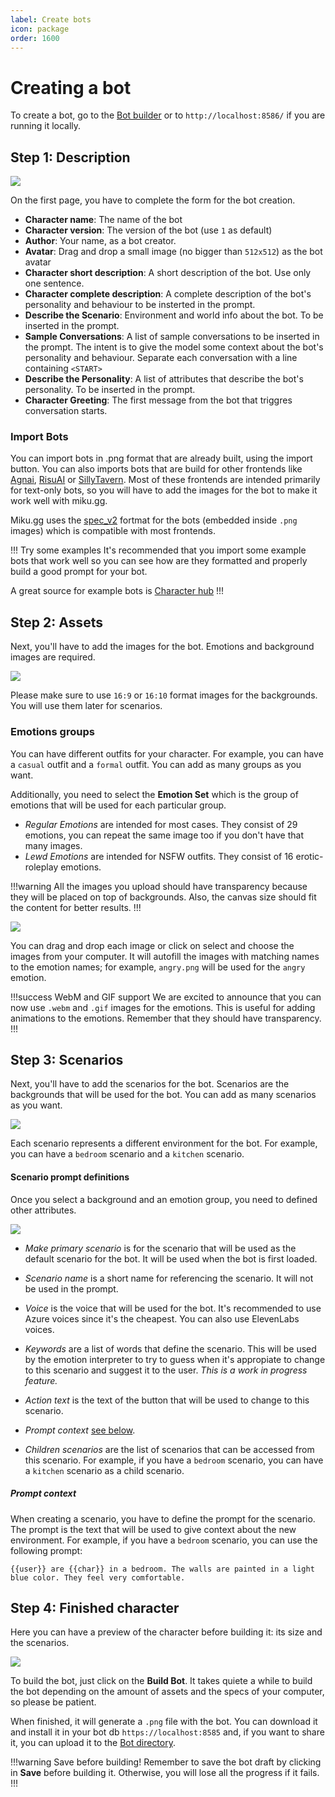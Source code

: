 ```yaml
---
label: Create bots
icon: package
order: 1600
---
```


# Creating a bot

To create a bot, go to the [Bot builder](https://build.miku.gg) or to `http://localhost:8586/` if you are running it locally.

## Step 1: Description

![](/assets/bot_builder_1.png)

On the first page, you have to complete the form for the bot creation.

- **Character name**: The name of the bot
- **Character version**: The version of the bot (use `1` as default)
- **Author**: Your name, as a bot creator.
- **Avatar**: Drag and drop a small image (no bigger than `512x512`) as the bot avatar
- **Character short description**: A short description of the bot. Use only one sentence.
- **Character complete description**: A complete description of the bot's personality and behaviour to be insterted in the prompt.
- **Describe the Scenario**: Environment and world info about the bot. To be inserted in the prompt.
- **Sample Conversations**: A list of sample conversations to be inserted in the prompt. The intent is to give the model some context about the bot's personality and behaviour. Separate each conversation with a line containing `<START>`
- **Describe the Personality**: A list of attributes that describe the bot's personality. To be inserted in the prompt.
- **Character Greeting**: The first message from the bot that triggres conversation starts.

### Import Bots
You can import bots in .png format that are already built, using the import button.
You can also imports bots that are build for other frontends like [Agnai](https://agnai.chat), [RisuAI](https://risuai.xyz) or [SillyTavern](https://docs.sillytavern.app). Most of these frontends are intended primarily for text-only bots, so you will have to add the images for the bot to make it work well with miku.gg.

Miku.gg uses the [spec_v2](https://github.com/malfoyslastname/character-card-spec-v2/blob/main/spec_v2.md) fortmat for the bots (embedded inside `.png` images) which is compatible with most frontends.

!!! Try some examples
It's recommended that you import some example bots that work well so you can see how are they formatted and properly build a good prompt for your bot.

A great source for example bots is [Character hub](https://chub.ai)
!!!

## Step 2: Assets

Next, you'll have to add the images for the bot. Emotions and background images are required.

![](/assets/bot_builder_2_1.png)

Please make sure to use `16:9` or `16:10` format images for the backgrounds. You will use them later for scenarios.

### Emotions groups

You can have different outfits for your character. For example, you can have a `casual` outfit and a `formal` outfit. You can add as many groups as you want.

Additionally, you need to select the **Emotion Set** which is the group of emotions that will be used for each particular group.

* *Regular Emotions* are intended for most cases. They consist of 29 emotions, you can repeat the same image too if you don't have that many images.
* *Lewd Emotions* are intended for NSFW outfits. They consist of 16 erotic-roleplay emotions.

!!!warning
All the images you upload should have transparency because they will be placed on top of backgrounds. Also, the canvas size should fit the content for better results.
!!!

![](/assets/bot_builder_2_2.png)

You can drag and drop each image or click on select and choose the images from your computer. It will autofill the images with matching names to the emotion names; for example, `angry.png` will be used for the `angry` emotion.

!!!success WebM and GIF support
We are excited to announce that you can now use `.webm` and `.gif` images for the emotions. This is useful for adding animations to the emotions. Remember that they should have transparency.
!!!

## Step 3: Scenarios

Next, you'll have to add the scenarios for the bot. Scenarios are the backgrounds that will be used for the bot. You can add as many scenarios as you want.

![](/assets/bot_builder_3_1.png)

Each scenario represents a different environment for the bot. For example, you can have a `bedroom` scenario and a `kitchen` scenario.

#### Scenario prompt definitions
Once you select a background and an emotion group, you need to defined other attributes.

![](/assets/bot_builder_3_2.png)

* *Make primary scenario* is for the scenario that will be used as the default scenario for the bot. It will be used when the bot is first loaded.

* *Scenario name* is a short name for referencing the scenario. It will not be used in the prompt.

* *Voice* is the voice that will be used for the bot. It's recommended to use Azure voices since it's the cheapest. You can also use ElevenLabs voices.

* *Keywords* are a list of words that define the scenario. This will be used by the emotion interpreter to try to guess when it's appropiate to change to this scenario and suggest it to the user. *This is a work in progress feature.*

* *Action text* is the text of the button that will be used to change to this scenario.

* *Prompt context* [see below](#prompt-context).

* *Children scenarios* are the list of scenarios that can be accessed from this scenario. For example, if you have a `bedroom` scenario, you can have a `kitchen` scenario as a child scenario.

##### Prompt context
When creating a scenario, you have to define the prompt for the scenario. The prompt is the text that will be used to give context about the new environment. For example, if you have a `bedroom` scenario, you can use the following prompt:

```
{{user}} are {{char}} in a bedroom. The walls are painted in a light blue color. They feel very comfortable.
```

## Step 4: Finished character

Here you can have a preview of the character before building it: its size and the scenarios.

![](/assets/bot_builder_4.png)

To build the bot, just click on the **Build Bot**. It takes quiete a while to build the bot depending on the amount of assets and the specs of your computer, so please be patient.

When finished, it will generate a `.png` file with the bot. You can download it and install it in your bot db `https://localhost:8585` and, if you want to share it, you can upload it to the [Bot directory](https://bots.miku.gg).

!!!warning Save before building!
Remember to save the bot draft by clicking in **Save** before building it. Otherwise, you will lose all the progress if it fails.
!!!

